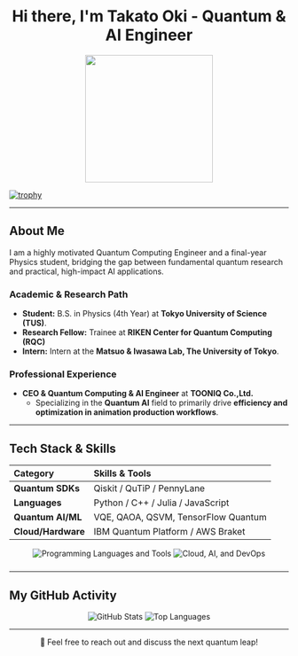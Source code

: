 <div align="center">
    <h1>Hi there, I'm Takato Oki - Quantum & AI Engineer</h1>
</div>

<p align="center">
  <img src="https://miro.medium.com/max/2048/1*OohqW5DGh9CQS4hLY5FXzA.png" height="230"/>
</p>

[![trophy](https://github-profile-trophy.vercel.app/?username=TakatoPhy)](https://github.com/TakatoPhy/github-profile-trophy)

---

## About Me

I am a highly motivated Quantum Computing Engineer and a final-year Physics student, bridging the gap between fundamental quantum research and practical, high-impact AI applications.

### Academic & Research Path

- **Student:** B.S. in Physics (4th Year) at **Tokyo University of Science (TUS)**.
- **Research Fellow:** Trainee at **RIKEN Center for Quantum Computing (RQC)**
- **Intern:** Intern at the **Matsuo & Iwasawa Lab, The University of Tokyo**.

### Professional Experience

- **CEO & Quantum Computing & AI Engineer** at **TOONIQ Co.,Ltd.**
    - Specializing in the **Quantum AI** field to primarily drive **efficiency and optimization in animation production workflows**.

---

## Tech Stack & Skills

| Category | Skills & Tools |
| :--- | :--- |
| **Quantum SDKs** | Qiskit / QuTiP / PennyLane　|
| **Languages** | Python / C++ / Julia / JavaScript |
| **Quantum AI/ML** | VQE, QAOA, QSVM, TensorFlow Quantum |
| **Cloud/Hardware** | IBM Quantum Platform / AWS Braket|

<p align="center">
<img src="https://skillicons.dev/icons?i=python,cpp,julia,javascript,react,html,css,php,latex" alt="Programming Languages and Tools" style="margin-bottom: 10px;"/>
<img src="https://skillicons.dev/icons?i=aws,googlecloud,github,docker" alt="Cloud, AI, and DevOps" style="margin-bottom: 10px;"/>
</p>
</p>

---


## My GitHub Activity

<div align="center">
    <img src="https://github-readme-stats.vercel.app/api?username=TakatoPhy&show_icons=true&theme=gotham&rank_icon=github&hide_border=true" alt="GitHub Stats" />
    <img src="https://github-readme-stats.vercel.app/api/top-langs/?username=TakatoPhy&layout=compact&theme=gotham&hide_border=true" alt="Top Languages" />
</div>

---

<div align="center">
    <p>💬 Feel free to reach out and discuss the next quantum leap!</p>
</div>
